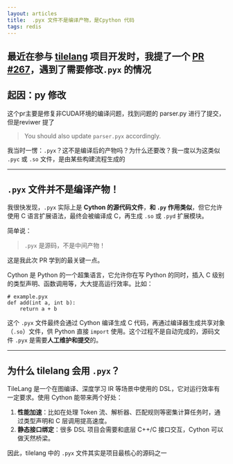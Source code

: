 ```yaml
---
layout: articles
title:  .pyx 文件不是编译产物，是Cpython 代码 
tags: redis
---
```



最近在参与 [tilelang](https://github.com/tile-ai/tilelang) 项目开发时，我提了一个 [PR #267](https://github.com/tile-ai/tilelang/pull/267)，遇到了需要修改`.pyx` 的情况
---

## 起因：py 修改

这个pr主要是修复非CUDA环境的编译问题，找到问题的 parser.py 进行了提交，但是reviwer 提了

> You should also update `parser.pyx` accordingly.

我当时一愣：`.pyx`？这不是编译后的产物吗？为什么还要改？我一度以为这类似 `.pyc` 或 `.so` 文件，是由某些构建流程生成的

---

## `.pyx` 文件并不是编译产物！

我很快发现，`.pyx` 实际上是 **Cython 的源代码文件**，**和 `.py` 作用类似**，但它允许使用 C 语言扩展语法，最终会被编译成 C，再生成 `.so` 或 `.pyd` 扩展模块。

简单说：
> `.pyx` 是源码，不是中间产物！

这是我此次 PR 学到的最关键一点。

Cython 是 Python 的一个超集语言，它允许你在写 Python 的同时，插入 C 级别的类型声明、函数调用等，大大提高运行效率。比如：

```cython
# example.pyx
def add(int a, int b):
    return a + b
```

这个 `.pyx` 文件最终会通过 Cython 编译生成 C 代码，再通过编译器生成共享对象（`.so`）文件，供 Python 直接 `import` 使用。这个过程不是自动完成的，源码文件 `.pyx` 是需要**人工维护和提交**的。

---

## 为什么 tilelang 会用 `.pyx`？

TileLang 是一个在图编译、深度学习 IR 等场景中使用的 DSL，它对运行效率有一定要求。使用 Cython 能带来两个好处：

1. **性能加速**：比如在处理 Token 流、解析器、匹配规则等密集计算任务时，通过类型声明和 C 层调用提高速度。
2. **静态接口绑定**：很多 DSL 项目会需要和底层 C++/C 接口交互，Cython 可以做天然桥梁。

因此，tilelang 中的 `.pyx` 文件其实是项目最核心的源码之一

